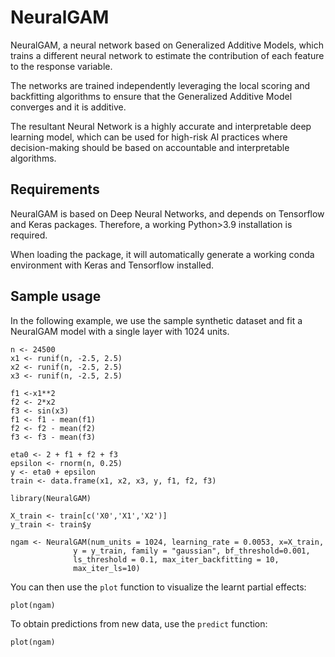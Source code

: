 # NeuralGAM

NeuralGAM, a neural network based on Generalized Additive Models, which trains a different neural network to estimate the contribution of each feature to the response variable. 

The networks are trained independently leveraging the local scoring and backfitting algorithms to ensure that the Generalized Additive Model converges and it is additive. 

The resultant Neural Network is a highly accurate and interpretable deep learning model, which can be used for high-risk AI practices where decision-making should be based on accountable and interpretable algorithms. 
            
## Requirements

NeuralGAM is based on Deep Neural Networks, and depends on Tensorflow and Keras packages. Therefore, a working Python>3.9 installation is required.

When loading the package, it will automatically generate a working conda environment with 
Keras and Tensorflow installed. 

## Sample usage

In the following example, we use the sample synthetic dataset and fit a NeuralGAM model
with a single layer with 1024 units.  

```
n <- 24500
x1 <- runif(n, -2.5, 2.5)
x2 <- runif(n, -2.5, 2.5)
x3 <- runif(n, -2.5, 2.5)

f1 <-x1**2
f2 <- 2*x2
f3 <- sin(x3)
f1 <- f1 - mean(f1)
f2 <- f2 - mean(f2)
f3 <- f3 - mean(f3)

eta0 <- 2 + f1 + f2 + f3
epsilon <- rnorm(n, 0.25)
y <- eta0 + epsilon
train <- data.frame(x1, x2, x3, y, f1, f2, f3)

library(NeuralGAM)

X_train <- train[c('X0','X1','X2')]
y_train <- train$y

ngam <- NeuralGAM(num_units = 1024, learning_rate = 0.0053, x=X_train,
              y = y_train, family = "gaussian", bf_threshold=0.001,
              ls_threshold = 0.1, max_iter_backfitting = 10,
              max_iter_ls=10)

```
You can then use the `plot` function to visualize the learnt partial effects: 

```
plot(ngam)
```

To obtain predictions from new data, use the `predict` function: 

```
plot(ngam)
```

